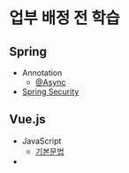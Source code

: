 # 업부 배정 전 학습

## Spring

   - Annotation
      - [@Async](study/%40Async-Annotation.md)
   - [Spring Security]()
## Vue.js
   - JavaScript
      - [기본문법]()
   - 
